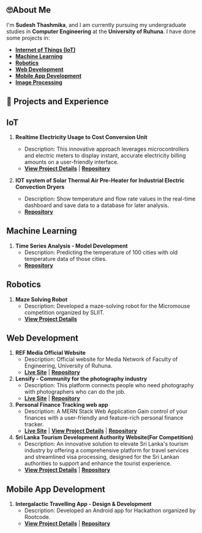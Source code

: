## 🙄About Me
I'm **Sudesh Thashmika**, and I am currently pursuing my undergraduate studies in **Computer Engineering** at the **University of Ruhuna**. I have done some projects in:
- **[Internet of Things (IoT)](https://github.com/ThashmikaX#iot)**
- **[Machine Learning](https://github.com/ThashmikaX#machine-learning)**
- **[Robotics](https://github.com/ThashmikaX#Robotics)**
- **[Web Development](https://github.com/ThashmikaX#web-development)**
- **[Mobile App Development](https://github.com/ThashmikaX#mobile-app-development)**
- **[Image Processing](https://github.com/ThashmikaX#image-processing)**

## 🔭 Projects and Experience
## IoT

1. **Realtime Electricity Usage to Cost Conversion Unit**
   - Description: This innovative approach leverages microcontrollers and electric meters to display instant, accurate electricity billing amounts on a user-friendly interface.
   - **[View Project Details](https://www.linkedin.com/in/sudesh-thashmika/details/projects/)** | **[Repository](https://github.com/ThashmikaX/Realtime-ElectricityBill-Calculator)**

2. **IOT system of Solar Thermal Air Pre-Heater for Industrial Electric Convection Dryers**
   - Description: Show temperature and flow rate values in the real-time dashboard and save data to a database for later analysis.
   - **[Repository](https://github.com/ThashmikaX/Solar-Project)**
  
## Machine Learning

1. **Time Series Analysis - Model Development**
   - Description: Predicting the temperature of 100 cities with old temperature data of those cities.
   - **[Repository](https://github.com/ThashmikaX/Predicta-1.0-ML-Competition)**

## Robotics

1. **Maze Solving Robot**
   - Description: Developed a maze-solving robot for the Micromouse competition organized by SLIIT.
   - **[View Project Details](https://www.linkedin.com/posts/sudesh-thashmika_robofest2023-micromousecompetition-universityofruhuna-activity-7164253960411840513-hKAo?utm_source=share&utm_medium=member_desktop)**

## Web Development

1. **REF Media Official Website**
   - Description: Official website for Media Network of Faculty of Engineering, University of Ruhuna.
   - **[Live Site](https://refmedia.lk)** | **[Repository](https://github.com/ThashmikaX/refmedia-site)**
2. **Lensify - Community for the photography industry**
   - Description: This platform connects people who need photography with photographers who can do the job.
   - **[Live Site](https://lensify-photography-web-app-frontend.vercel.app/)** | **[Repository](https://github.com/ThashmikaX/Lensify-Photography-Web-App)**
3. **Personal Finance Tracking web app**
   - Description: A MERN Stack Web Application Gain control of your finances with a user-friendly and feature-rich personal finance tracker.
   - **[Live Site](https://finance-management-web-app-frontend.vercel.app/)** | **[View Project Details](https://www.linkedin.com/posts/sudesh-thashmika_personal-finance-tracker-a-mern-stack-web-activity-7170359006337622016-Wzkr?utm_source=share&utm_medium=member_desktop)** | **[Repository](https://github.com/ThashmikaX/Finance-Management-WebApp)**
4. **Sri Lanka Tourism Development Authority Website(For Competition)**
   - Description: An innovative solution to elevate Sri Lanka's tourism industry by offering a comprehensive platform for travel services and streamlined visa processing, designed for the Sri Lankan authorities to support and enhance the tourist experience.
   - **[View Project Details](https://github.com/EnigmasRuh/Enigmas_SriLanka_TDA)** | **[Repository](https://github.com/EnigmasRuh/Enigmas_SriLanka_TDA)**

  
## Mobile App Development

1. **Intergalactic Travelling App - Design & Development**
   - Description: Developed an Android app for Hackathon organized by Rootcode. 
   - **[View Project Details](https://www.linkedin.com/in/sudesh-thashmika/details/projects/)** | **[Repository](https://github.com/ISMadusanka/rootcode-tech-triathlon)**


